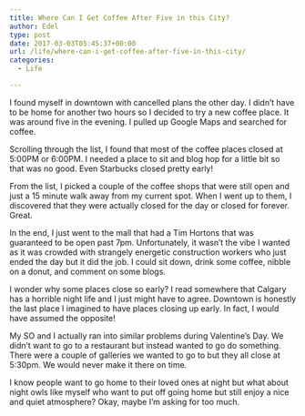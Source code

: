 ```yaml
---
title: Where Can I Get Coffee After Five in this City?
author: Edel
type: post
date: 2017-03-03T05:45:37+00:00
url: /life/where-can-i-get-coffee-after-five-in-this-city/
categories:
  - Life

---
```

I found myself in downtown with cancelled plans the other day. I didn&#8217;t have to be home for another two hours so I decided to try a new coffee place. It was around five in the evening. I pulled up Google Maps and searched for coffee.

Scrolling through the list, I found that most of the coffee places closed at 5:00PM or 6:00PM. I needed a place to sit and blog hop for a little bit so that was no good. Even Starbucks closed pretty early!

From the list, I picked a couple of the coffee shops that were still open and just a 15 minute walk away from my current spot. When I went up to them, I discovered that they were actually closed for the day or closed for forever. Great.

In the end, I just went to the mall that had a Tim Hortons that was guaranteed to be open past 7pm. Unfortunately, it wasn&#8217;t the vibe I wanted as it was crowded with strangely energetic construction workers who just ended the day but it did the job. I could sit down, drink some coffee, nibble on a donut, and comment on some blogs.

I wonder why some places close so early? I read somewhere that Calgary has a horrible night life and I just might have to agree. Downtown is honestly the last place I imagined to have places closing up early. In fact, I would have assumed the opposite!

My SO and I actually ran into similar problems during Valentine&#8217;s Day. We didn&#8217;t want to go to a restaurant but instead wanted to go do something. There were a couple of galleries we wanted to go to but they all close at 5:30pm. We would never make it there on time.

I know people want to go home to their loved ones at night but what about night owls like myself who want to put off going home but still enjoy a nice and quiet atmosphere? Okay, maybe I&#8217;m asking for too much.